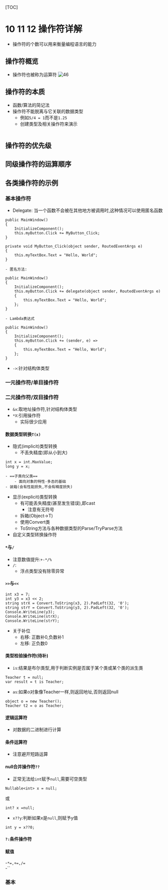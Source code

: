 [TOC]

# 10 11 12 操作符详解
- 操作符的个数可以用来衡量编程语言的能力

## 操作符概览
- 操作符也被称为运算符
![46](https://note.youdao.com/yws/api/personal/file/20FD8A453F8F429F94FC1C13F413B216?method=download&shareKey=04988535f56627442165bc6637e2c460)   

## 操作符的本质
- 函数/算法的简记法
- 操作符不能脱离与它关联的数据类型
    - 例如`5/4 = 1`而不是`1.25`
    - 创建类型及相关操作符来演示
```

```
## 操作符的优先级

## 同级操作符的运算顺序



## 各类操作符的示例  

### 基本操作符
- Delegate: 当一个函数不会被在其他地方被调用时,这种情况可以使用匿名函数
```
public MainWindow()
{
    InitializeComponent();
    this.myButton.Click += MyButton_Click;
}

private void MyButton_Click(object sender, RoutedEventArgs e)
{
    this.myTextBox.Text = "Hello, World";
}
```
    - 匿名方法:
```
public MainWindow()
{
    InitializeComponent();
    this.myButton.Click += delegate(object sender, RoutedEventArgs e)
    {
        this.myTextBox.Text = "Hello, World";
    };
}
```
    - Lambda表达式
```
public MainWindow()
{
    InitializeComponent();
    this.myButton.Click += (sender, e) =>
    {
        this.myTextBox.Text = "Hello, World";
    };
}
```
- `->`:针对结构体类型

### 一元操作符/单目操作符

### 二元操作符/双目操作符
- `&x`:取地址操作符,针对结构体类型
- `*X`:引用操作符
    - 实际很少应用  

#### 数据类型转换`T(x)`
- 隐式(implicit)类型转换
    - 不丢失精度(即从小到大)
```
int x = int.MaxValue;
long y = x;
```
    - ==子类向父类==
        - 面向对象的特性-多态的基础
    - 装箱(会有性能损失,不会有精度损失)
- 显示(explicit)类型转换
    - 有可能丢失精度(甚至发生错误),即cast
        - 注意有无符号
    - 拆箱(Object->T)
    - 使用Convert类
    - ToString方法与各种数据类型的Parse/TryParse方法
- 自定义类型转换操作符

#### `*`与`/`
- 注意数值提升:`+-*/%`
- `/`:
    - 浮点类型没有除零异常  


#### `>>`与`<<`
```
int x3 = 7;
int y3 = x3 << 2;
string strX = Convert.ToString(x3, 2).PadLeft(32, '0');
string strY = Convert.ToString(y3, 2).PadLeft(32, '0');
Console.WriteLine(y3);
Console.WriteLine(strX);
Console.WriteLine(strY);
```
- 关于补位
    - 右移: 正数补0,负数补1
    - 左移: 正负数0

#### 类型检验操作符(待补)
- `is`:结果是布尔类型,用于判断实例是否属于某个类或某个类的派生类
```
Teacher t = null;
var result = t is Teacher;
```
- `as`:如果o对象像Teacher一样,则返回地址,否则返回null
```
object o = new Teacher();
Teacher t2 = o as Teacher;
```

#### 逻辑运算符  
- 对数据的二进制进行计算

#### 条件运算符  
- 注意避开短路运算

#### null合并操作符`??`
- 正常无法给`int`赋予`null`,需要可空类型
```
Nullable<int> x = null;
```
或
```
int? x =null;
```
- `x??y`:判断如果x是`null`,则赋予y值
```
int y = x??0;
```

#### `?:`条件操作符  

#### 赋值
-`*=,+=,/=`   
-`` 

### 基本  

